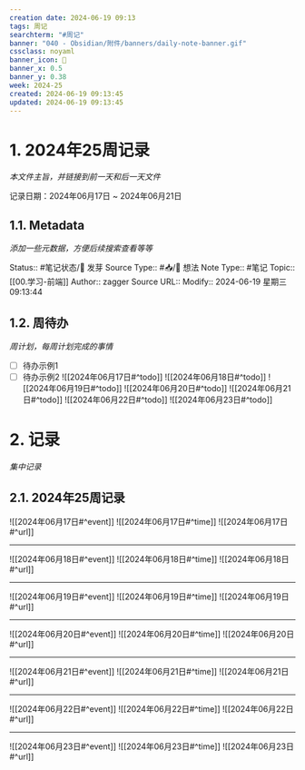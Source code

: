 ```yaml
---
creation date: 2024-06-19 09:13
tags: 周记
searchterm: "#周记"
banner: "040 - Obsidian/附件/banners/daily-note-banner.gif"
cssclass: noyaml
banner_icon: 💌
banner_x: 0.5
banner_y: 0.38
week: 2024-25
created: 2024-06-19 09:13:45
updated: 2024-06-19 09:13:45
---
```


# 1. 2024年25周记录

_本文件主旨，并链接到前一天和后一天文件_

记录日期：2024年06月17日 ~ 2024年06月21日

## 1.1. Metadata

_添加一些元数据，方便后续搜索查看等等_

Status:: #笔记状态/🌱 发芽
Source Type:: #📥/💭 想法 
Note Type:: #笔记
Topic:: [[00.学习-前端]]
Author:: zagger
Source URL::
Modify:: 2024-06-19 星期三 09:13:44

## 1.2. 周待办

_周计划，每周计划完成的事情_

- [ ] 待办示例1
- [ ] 待办示例2
![[2024年06月17日#^todo]] 
![[2024年06月18日#^todo]] 
![[2024年06月19日#^todo]] 
![[2024年06月20日#^todo]] 
![[2024年06月21日#^todo]] 
![[2024年06月22日#^todo]] 
![[2024年06月23日#^todo]] 

# 2. 记录

_集中记录_

## 2.1. 2024年25周记录
![[2024年06月17日#^event]] 
![[2024年06月17日#^time]] 
![[2024年06月17日#^url]] 

---

![[2024年06月18日#^event]] 
![[2024年06月18日#^time]] 
![[2024年06月18日#^url]] 

---

![[2024年06月19日#^event]] 
![[2024年06月19日#^time]] 
![[2024年06月19日#^url]] 

---

![[2024年06月20日#^event]] 
![[2024年06月20日#^time]] 
![[2024年06月20日#^url]] 

---

![[2024年06月21日#^event]] 
![[2024年06月21日#^time]] 
![[2024年06月21日#^url]] 

---

![[2024年06月22日#^event]] 
![[2024年06月22日#^time]] 
![[2024年06月22日#^url]] 

---

![[2024年06月23日#^event]] 
![[2024年06月23日#^time]] 
![[2024年06月23日#^url]] 

